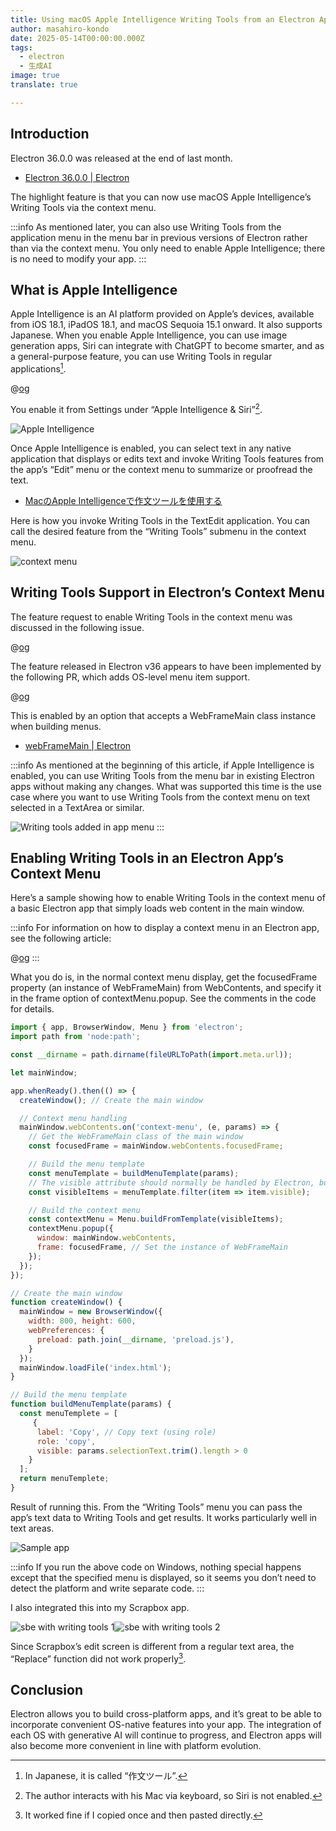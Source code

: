 ```yaml
---
title: Using macOS Apple Intelligence Writing Tools from an Electron App
author: masahiro-kondo
date: 2025-05-14T00:00:00.000Z
tags:
  - electron
  - 生成AI
image: true
translate: true

---
```


## Introduction

Electron 36.0.0 was released at the end of last month.

- [Electron 36.0.0 | Electron](https://www.electronjs.org/blog/electron-36-0)

The highlight feature is that you can now use macOS Apple Intelligence’s Writing Tools via the context menu.

:::info
As mentioned later, you can also use Writing Tools from the application menu in the menu bar in previous versions of Electron rather than via the context menu. You only need to enable Apple Intelligence; there is no need to modify your app.
:::

## What is Apple Intelligence

Apple Intelligence is an AI platform provided on Apple’s devices, available from iOS 18.1, iPadOS 18.1, and macOS Sequoia 15.1 onward. It also supports Japanese. When you enable Apple Intelligence, you can use image generation apps, Siri can integrate with ChatGPT to become smarter, and as a general-purpose feature, you can use Writing Tools in regular applications[^1].

[^1]: In Japanese, it is called “作文ツール”.

@[og](https://www.apple.com/jp/apple-intelligence/)

You enable it from Settings under “Apple Intelligence & Siri”[^2].

![Apple Intelligence](https://i.gyazo.com/6a17bb91198a07967a6acd061528963b.png)

[^2]: The author interacts with his Mac via keyboard, so Siri is not enabled.

Once Apple Intelligence is enabled, you can select text in any native application that displays or edits text and invoke Writing Tools features from the app’s “Edit” menu or the context menu to summarize or proofread the text.

- [MacのApple Intelligenceで作文ツールを使用する](https://support.apple.com/ja-jp/guide/mac-help/mchldcd6c260/mac)

Here is how you invoke Writing Tools in the TextEdit application. You can call the desired feature from the “Writing Tools” submenu in the context menu.

![context menu](https://i.gyazo.com/b4a3272aaadc3732283c80dbedf737e6.png)

## Writing Tools Support in Electron’s Context Menu

The feature request to enable Writing Tools in the context menu was discussed in the following issue.

@[og](https://github.com/electron/electron/issues/44445)

The feature released in Electron v36 appears to have been implemented by the following PR, which adds OS-level menu item support.

@[og](https://github.com/electron/electron/pull/45138)

This is enabled by an option that accepts a WebFrameMain class instance when building menus.

- [webFrameMain | Electron](https://www.electronjs.org/docs/latest/api/web-frame-main)

:::info
As mentioned at the beginning of this article, if Apple Intelligence is enabled, you can use Writing Tools from the menu bar in existing Electron apps without making any changes. What was supported this time is the use case where you want to use Writing Tools from the context menu on text selected in a TextArea or similar.

![Writing tools added in app menu](https://i.gyazo.com/b2abbbe106c4ac1aa7da37b7189ea104.png)
:::

## Enabling Writing Tools in an Electron App’s Context Menu

Here’s a sample showing how to enable Writing Tools in the context menu of a basic Electron app that simply loads web content in the main window.

:::info
For information on how to display a context menu in an Electron app, see the following article:

@[og](/blogs/2025/01/07/build-context-menu-in-electron-app/)
:::

What you do is, in the normal context menu display, get the focusedFrame property (an instance of WebFrameMain) from WebContents, and specify it in the frame option of contextMenu.popup. See the comments in the code for details.

```javascript
import { app, BrowserWindow, Menu } from 'electron';
import path from 'node:path';

const __dirname = path.dirname(fileURLToPath(import.meta.url));

let mainWindow;

app.whenReady().then(() => {
  createWindow(); // Create the main window

  // Context menu handling
  mainWindow.webContents.on('context-menu', (e, params) => {
    // Get the WebFrameMain class of the main window
    const focusedFrame = mainWindow.webContents.focusedFrame;

    // Build the menu template
    const menuTemplate = buildMenuTemplate(params);
    // The visible attribute should normally be handled by Electron, but it hasn’t been recently, so we filter it ourselves
    const visibleItems = menuTemplate.filter(item => item.visible);

    // Build the context menu
    const contextMenu = Menu.buildFromTemplate(visibleItems);
    contextMenu.popup({
      window: mainWindow.webContents,
      frame: focusedFrame, // Set the instance of WebFrameMain
    });
  });
});

// Create the main window
function createWindow() {
  mainWindow = new BrowserWindow({
    width: 800, height: 600,
    webPreferences: {
      preload: path.join(__dirname, 'preload.js'),
    }
  });
  mainWindow.loadFile('index.html');
}

// Build the menu template
function buildMenuTemplate(params) {
  const menuTemplete = [
     {
      label: 'Copy', // Copy text (using role)
      role: 'copy',
      visible: params.selectionText.trim().length > 0
    }
  ];
  return menuTemplete;
}
```

Result of running this. From the “Writing Tools” menu you can pass the app’s text data to Writing Tools and get results. It works particularly well in text areas.

![Sample app](https://i.gyazo.com/19b3417c15807274917ac8dd1da8c65e.png)

:::info
If you run the above code on Windows, nothing special happens except that the specified menu is displayed, so it seems you don’t need to detect the platform and write separate code.
:::

I also integrated this into my Scrapbox app.

![sbe with writing tools 1](https://i.gyazo.com/9ec1872f3865bfc14392ea6038713904.png)![sbe with writing tools 2](https://i.gyazo.com/ebc3c8ff08ffe6e75a9c483bbde53dad.png)

Since Scrapbox’s edit screen is different from a regular text area, the “Replace” function did not work properly[^3].

[^3]: It worked fine if I copied once and then pasted directly.

## Conclusion

Electron allows you to build cross-platform apps, and it’s great to be able to incorporate convenient OS-native features into your app. The integration of each OS with generative AI will continue to progress, and Electron apps will also become more convenient in line with platform evolution.
